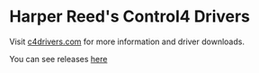 # Harper Reed's Control4 Drivers

Visit [c4drivers.com](http://c4drivers.com/) for more information and driver downloads. 

You can see releases [here](https://github.com/harperreed/control4-drivers/releases)
